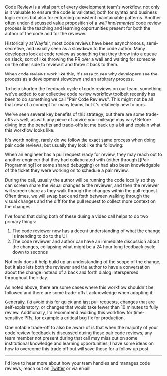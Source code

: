 Code Review is a vital part of every development team's workflow, not only is it
valuable to ensure the code is validated, both for syntax and business logic
errors but also for enforcing consistent maintainable patterns. Another often
under-discussed value proposition of a _well implemented_ code review process is
the teaching and learning opportunities present for both the author of the code
and for the reviewer.

Historically at Wayfair, most code reviews have been asynchronous,
semi-secretive, and usually seen as a slowdown to the code author. Many
developers look at code review as something that they throw into a queue on
slack, sort of like throwing the PR over a wall and waiting for someone on the
other side to review it and throw it back to them.

When code reviews work like this, it's easy to see why developers see the
process as a development slowdown and an arbitrary process.

To help shorten the feedback cycle of code reviews on our team, something we've
added to our collective code review workflow toolbelt recently has been to do
something we call "Pair Code Reviews". This might not be all that new of a
concept for many teams, but it's relatively new to ours.

We've seen several key benefits of this strategy, but there are some trade-offs
as well, as with any piece of advice your mileage may vary! Before diving into
the benefits and trade-offs let me back up a bit and explain what this workflow
looks like.

It's worth noting, rarely do we follow the exact same process when doing pair
code reviews, but usually they look like the following:

When an engineer has a pull request ready for review, they may reach out to
another engineer that they had collaborated with (either through
[[Pair Programming]] or some shared debugging) or had also been knowledgable of
the ticket they were working on to schedule a pair review.

During the call, usually the author will be running the code locally so they can
screen share the visual changes to the reviewer, and then the reviewer will
screen share as they walk through the changes within the pull request. Often
times, we will swap back and forth between walking through the visual changes
and the diff for the pull request to collect more context on the changes.

I've found that doing both of these during a video call helps to do two primary
things:

1. The code reviewer now has a decent understanding of what the change is
   intending to do to the UI
2. The code reviewer and author can have an immediate discussion about the
   changes, collapsing what might be a 24 hour long feedback cycle down to
   seconds

Not only does it help build up an understanding of the scope of the change, but
it also lets both the reviewer and the author to have a conversation about the
change instead of a back and forth dialog interspersed throughout their day.

As noted above, there are some cases where this workflow shouldn't be followed
and there are some trade-offs t acknowledge when adopting it.

Generally, I'd avoid this for quick and fast pull requests, changes that are
self-explanatory, or changes that would take fewer than 10 minutes to fully
review. Additionally, I'd recommend avoiding this workflow for time-sensitive
PRs, for example a critical bug fix for production.

One notable trade-off to also be aware of is that when the majority of your code
review feedback is discussed during these pair code reviews, any team member not
present during that call may miss out on some institutional knowledge and
learning opportunities, I have some ideas on how to overcome this trade off but
will save those for a follow up post.

<Spacer />

---

<!-- prettier-ignore -->
I'd love to hear more about how your team handles and manages code reviews,
reach out on [Twitter](https://twitter.com/immatthamlin) or via <ExternalLink href="mailto:matthewjameshamlin@gmail.com?subject=Code Reviews">email</ExternalLink>!
